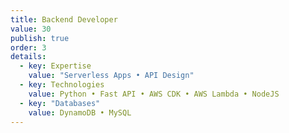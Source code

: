 ```yaml
---
title: Backend Developer
value: 30
publish: true
order: 3
details:
  - key: Expertise
    value: "Serverless Apps • API Design"
  - key: Technologies
    value: Python • Fast API • AWS CDK • AWS Lambda • NodeJS
  - key: "Databases"
    value: DynamoDB • MySQL 
---
```

